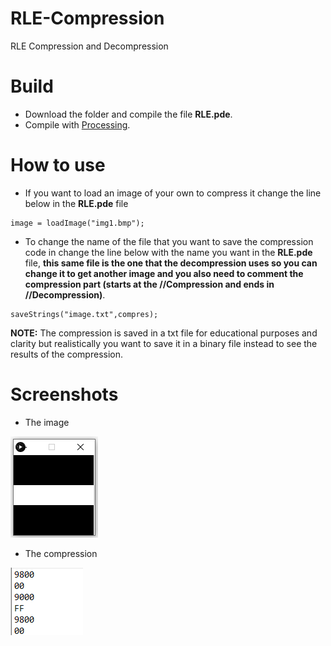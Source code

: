 # RLE-Compression
RLE Compression and Decompression

# Build

- Download the folder and compile the file **RLE.pde**.
- Compile with [Processing](https://processing.org).

# How to use

- If you want to load an image of your own to compress it change the line below in the **RLE.pde** file
```processing
image = loadImage("img1.bmp");
```
- To change the name of the file that you want to save the compression code in change the line below with the name you want in the **RLE.pde** file, **this same file is the one that the decompression uses so you can change it to get another image and you also need to comment the compression part (starts at the //Compression and ends in //Decompression)**.
```processing
saveStrings("image.txt",compres);
```
**NOTE:** The compression is saved in a txt file for educational purposes and clarity but realistically you want to save it in a binary file instead to see the results of the compression.

# Screenshots

- The image
<img src = "Screenshots\Screenshot_1.png" title = image >

- The compression
<img src = "Screenshots\Screenshot_2.png" title = compression >
